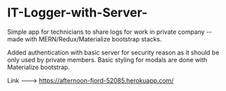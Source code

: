# IT-Logger-with-Server-
Simple app for technicians to share logs for work in private company -- made with MERN/Redux/Materialize bootstrap stacks. 

Added authentication with basic server for security reason as it should be only used by private members.
Basic styling for modals are done with Materialize bootstrap.

Link ---> https://afternoon-fjord-52085.herokuapp.com/
